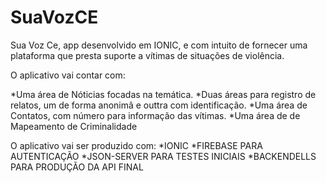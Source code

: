 # SuaVozCE
Sua Voz Ce, app desenvolvido em IONIC, e com intuito de fornecer uma plataforma que presta suporte a vítimas de situações de violência.

O aplicativo vai contar com:

*Uma área de Nóticias focadas na temática.
*Duas áreas para registro de relatos, um de forma anonimâ e outtra com identificação.
*Uma área de Contatos, com número para informação das vítimas.
*Uma área de de Mapeamento de Criminalidade


O aplicativo  vai ser produzido com:
*IONIC
*FIREBASE PARA AUTENTICAÇÃO
*JSON-SERVER PARA TESTES INICIAIS
*BACKENDELLS PARA PRODUÇÃO DA API FINAL

